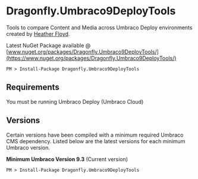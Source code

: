 # Dragonfly.Umbraco9DeployTools #

Tools to compare Content and Media across Umbraco Deploy environments created by [Heather Floyd](https://www.HeatherFloyd.com).

Latest NuGet Package available @ [www.nuget.org/packages/Dragonfly.Umbraco9DeployTools/](https://www.nuget.org/packages/Dragonfly.Umbraco9DeployTools/)

    PM > Install-Package Dragonfly.Umbraco9DeployTools

## Requirements ##
You must be running Umbraco Deploy (Umbraco Cloud)

## Versions ##
Certain versions have been compiled with a minimum required Umbraco CMS dependency. Listed below are the latest versions for each minimum Umbraco version.

**Minimum Umbraco Version 9.3**
(Current version)

    PM > Install-Package Dragonfly.Umbraco9DeployTools 



